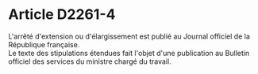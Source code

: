 # Article D2261-4

  
L'arrêté d'extension ou d'élargissement est publié au Journal officiel de la République française.   
Le texte des stipulations étendues fait l'objet d'une publication au Bulletin officiel des services du ministre chargé du travail.